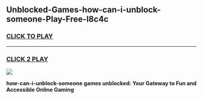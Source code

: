 
## Unblocked-Games-how-can-i-unblock-someone-Play-Free-l8c4c
<h3>
<a href="https://premium76.site?title=how-can-i-unblock-someone&ref=18A1">CLICK TO PLAY</a></h3>
<hr>

<h3>
<a href="https://premium76.site?title=how-can-i-unblock-someone&ref=18A1">CLICK 2 PLAY</a>
  
</h3>

<a href="https://premium76.site?title=how-can-i-unblock-someone&ref=18A1"><img src="https://clearcache.store/games.png"></a>


**how-can-i-unblock-someone games unblocked: Your Gateway to Fun and Accessible Online Gaming**
